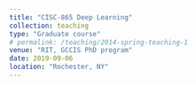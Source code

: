 ```yaml
---
title: "CISC-865 Deep Learning"
collection: teaching
type: "Graduate course"
# permalink: /teaching/2014-spring-teaching-1
venue: "RIT, GCCIS PhD program"
date: 2019-09-06
location: "Rochester, NY"
---
```

